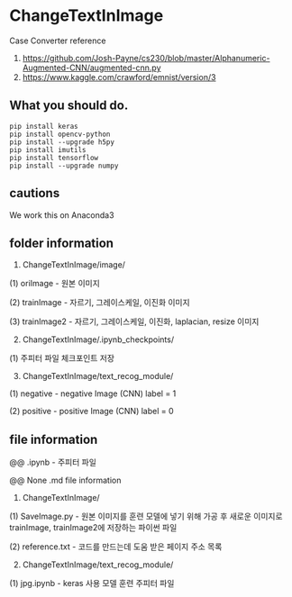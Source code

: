 # ChangeTextInImage
Case Converter
reference
1. https://github.com/Josh-Payne/cs230/blob/master/Alphanumeric-Augmented-CNN/augmented-cnn.py
2. https://www.kaggle.com/crawford/emnist/version/3

## What you should do.
```
pip install keras
pip install opencv-python
pip install --upgrade h5py
pip install imutils
pip install tensorflow
pip install --upgrade numpy
```

## cautions
We work this on Anaconda3


## folder information
1. ChangeTextInImage/image/
  
  (1) oriImage - 원본 이미지
  
  (2) trainImage - 자르기, 그레이스케일, 이진화 이미지
  
  (3) trainImage2 - 자르기, 그레이스케일, 이진화, laplacian, resize 이미지

2. ChangeTextInImage/.ipynb_checkpoints/
  
  (1) 주피터 파일 체크포인트 저장

3. ChangeTextInImage/text_recog_module/
  
  (1) negative - negative Image (CNN) label = 1
  
  (2) positive - positive Image (CNN) label = 0


## file information
@@ .ipynb - 주피터 파일

@@ None .md file information


1. ChangeTextInImage/
  
  (1) SaveImage.py - 원본 이미지를 훈련 모델에 넣기 위해 가공 후 새로운 이미지로 trainImage, trainImage2에 저장하는 파이썬 파일
  
  (2) reference.txt - 코드를 만드는데 도움 받은 페이지 주소 목록
  
2. ChangeTextInImage/text_recog_module/
  
  (1) jpg.ipynb - keras 사용 모델 훈련 주피터 파일
